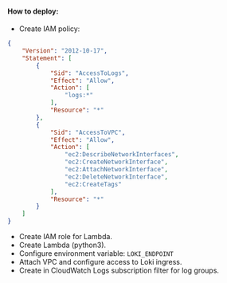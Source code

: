 #### How to deploy:
- Create IAM policy:
```json
{
    "Version": "2012-10-17",
    "Statement": [
        {
            "Sid": "AccessToLogs",
            "Effect": "Allow",
            "Action": [
                "logs:*"
            ],
            "Resource": "*"
        },
        {
            "Sid": "AccessToVPC",
            "Effect": "Allow",
            "Action": [
                "ec2:DescribeNetworkInterfaces",
                "ec2:CreateNetworkInterface",
                "ec2:AttachNetworkInterface",
                "ec2:DeleteNetworkInterface",
                "ec2:CreateTags"
            ],
            "Resource": "*"
        }
    ]
}
```
- Create IAM role for Lambda.
- Create Lambda (python3).
- Configure environment variable: `LOKI_ENDPOINT`
- Attach VPC and configure access to Loki ingress.
- Create in CloudWatch Logs subscription filter for log groups.
